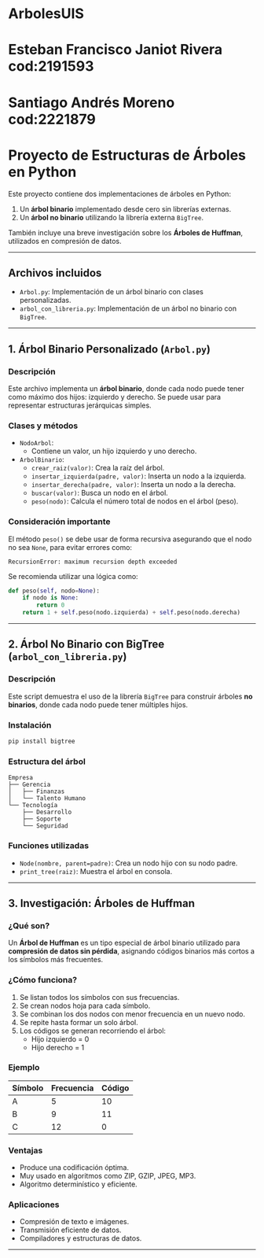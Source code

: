 # ArbolesUIS
# Esteban Francisco Janiot Rivera cod:2191593
# Santiago Andrés Moreno cod:2221879

#  Proyecto de Estructuras de Árboles en Python

Este proyecto contiene dos implementaciones de árboles en Python:

1.  Un **árbol binario** implementado desde cero sin librerías externas.
2.  Un **árbol no binario** utilizando la librería externa `BigTree`.

También incluye una breve investigación sobre los **Árboles de Huffman**, utilizados en compresión de datos.

---

##  Archivos incluidos

- `Arbol.py`: Implementación de un árbol binario con clases personalizadas.
- `arbol_con_libreria.py`: Implementación de un árbol no binario con `BigTree`.

---

##  1. Árbol Binario Personalizado (`Arbol.py`)

###  Descripción

Este archivo implementa un **árbol binario**, donde cada nodo puede tener como máximo dos hijos: izquierdo y derecho. Se puede usar para representar estructuras jerárquicas simples.

###  Clases y métodos

- `NodoArbol`:
  - Contiene un valor, un hijo izquierdo y uno derecho.
- `ArbolBinario`:
  - `crear_raiz(valor)`: Crea la raíz del árbol.
  - `insertar_izquierda(padre, valor)`: Inserta un nodo a la izquierda.
  - `insertar_derecha(padre, valor)`: Inserta un nodo a la derecha.
  - `buscar(valor)`: Busca un nodo en el árbol.
  - `peso(nodo)`: Calcula el número total de nodos en el árbol (peso).

###  Consideración importante

El método `peso()` se debe usar de forma recursiva asegurando que el nodo no sea `None`, para evitar errores como:

```
RecursionError: maximum recursion depth exceeded
```

Se recomienda utilizar una lógica como:

```python
def peso(self, nodo=None):
    if nodo is None:
        return 0
    return 1 + self.peso(nodo.izquierda) + self.peso(nodo.derecha)
```

---

##  2. Árbol No Binario con BigTree (`arbol_con_libreria.py`)

###  Descripción

Este script demuestra el uso de la librería `BigTree` para construir árboles **no binarios**, donde cada nodo puede tener múltiples hijos.

###  Instalación

```bash
pip install bigtree
```

###  Estructura del árbol

```plaintext
Empresa
├── Gerencia
│   ├── Finanzas
│   └── Talento Humano
└── Tecnología
    ├── Desarrollo
    ├── Soporte
    └── Seguridad
```

###  Funciones utilizadas

- `Node(nombre, parent=padre)`: Crea un nodo hijo con su nodo padre.
- `print_tree(raiz)`: Muestra el árbol en consola.

---

##  3. Investigación: Árboles de Huffman

###  ¿Qué son?

Un **Árbol de Huffman** es un tipo especial de árbol binario utilizado para **compresión de datos sin pérdida**, asignando códigos binarios más cortos a los símbolos más frecuentes.

###  ¿Cómo funciona?

1. Se listan todos los símbolos con sus frecuencias.
2. Se crean nodos hoja para cada símbolo.
3. Se combinan los dos nodos con menor frecuencia en un nuevo nodo.
4. Se repite hasta formar un solo árbol.
5. Los códigos se generan recorriendo el árbol:
   - Hijo izquierdo = 0
   - Hijo derecho = 1

###  Ejemplo

| Símbolo | Frecuencia | Código |
|---------|------------|--------|
| A       | 5          | 10     |
| B       | 9          | 11     |
| C       | 12         | 0      |

###  Ventajas

- Produce una codificación óptima.
- Muy usado en algoritmos como ZIP, GZIP, JPEG, MP3.
- Algoritmo determinístico y eficiente.

###  Aplicaciones

- Compresión de texto e imágenes.
- Transmisión eficiente de datos.
- Compiladores y estructuras de datos.

---

